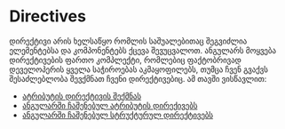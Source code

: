 # Directives

დირექტივი არის ხელსაწყო რომლის საშუალებითაც შეგვიძლია ელემენტებსა და კომპონენტებს
ქცევა შევუცვალოთ. ანგულარს მოყვება დირექტივების ფართო კომპლექტი, რომლებიც
ფაქტობრივად დეველოპერის ყველა საჭიროებას აკმაყოფილებს, თუმცა ჩვენ გვაქვს შესაძლებლობა
შევქმნათ ჩვენი დირექტივებიც. ამ თავში ვისწავლით:

- [ატრიბუტის დირექტივის შექმნას](./creating-directive.md)
- [ანგულარში ჩაშენებულ ატრიბუტის დირექივებს](./attribute-directives.md)
- [ანგულარში ჩაშენებულ სტრუქტურულ დირექტივებს](./structural-directives.md)
